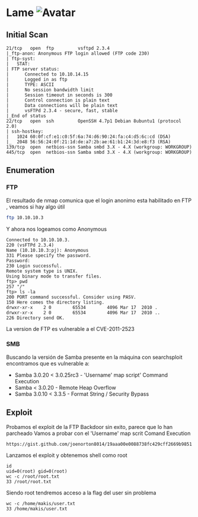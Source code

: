 # Lame ![Avatar](https://www.hackthebox.eu/storage/avatars/fb2d9f98400e3c802a0d7145e125c4ff_thumb.png)     

## Initial Scan

```nmap
21/tcp   open  ftp         vsftpd 2.3.4
|_ftp-anon: Anonymous FTP login allowed (FTP code 230)
| ftp-syst: 
|   STAT: 
| FTP server status:
|      Connected to 10.10.14.15
|      Logged in as ftp
|      TYPE: ASCII
|      No session bandwidth limit
|      Session timeout in seconds is 300
|      Control connection is plain text
|      Data connections will be plain text
|      vsFTPd 2.3.4 - secure, fast, stable
|_End of status
22/tcp   open  ssh         OpenSSH 4.7p1 Debian 8ubuntu1 (protocol 2.0)
| ssh-hostkey: 
|   1024 60:0f:cf:e1:c0:5f:6a:74:d6:90:24:fa:c4:d5:6c:cd (DSA)
|_  2048 56:56:24:0f:21:1d:de:a7:2b:ae:61:b1:24:3d:e8:f3 (RSA)
139/tcp  open  netbios-ssn Samba smbd 3.X - 4.X (workgroup: WORKGROUP)
445/tcp  open  netbios-ssn Samba smbd 3.X - 4.X (workgroup: WORKGROUP)
```
## Enumeration
### FTP
El resultado de nmap comunica que el login anonimo esta habilitado en FTP , veamos si hay algo útil
```bash
ftp 10.10.10.3
```
Y ahora nos logeamos como Anonymous
```ftp
Connected to 10.10.10.3.
220 (vsFTPd 2.3.4)
Name (10.10.10.3:pj): Anonymous
331 Please specify the password.
Password:
230 Login successful.
Remote system type is UNIX.
Using binary mode to transfer files.
ftp> pwd
257 "/"
ftp> ls -la
200 PORT command successful. Consider using PASV.
150 Here comes the directory listing.
drwxr-xr-x    2 0        65534        4096 Mar 17  2010 .
drwxr-xr-x    2 0        65534        4096 Mar 17  2010 ..
226 Directory send OK.
```
La version de FTP es vulnerable a el CVE-2011-2523

### SMB 
Buscando la versión de Samba presente en la máquina con searchsploit encontramos que es vulnerable a:
* Samba 3.0.20 < 3.0.25rc3 - 'Username' map script' Command Execution
* Samba < 3.0.20 - Remote Heap Overflow
* Samba 3.0.10 < 3.3.5 - Format String / Security Bypass 

## Exploit

Probamos el exploit de la FTP Backdoor sin exito, parece que lo han parcheado
Vamos a probar con el 'Username' map scrit Comand Execution
```URL
https://gist.github.com/joenorton8014/19aaa00e0088738fc429cff2669b9851
```
Lanzamos el exploit y obtenemos shell como root
```shell
id
uid=0(root) gid=0(root)
wc -c /root/root.txt
33 /root/root.txt
```
Siendo root tendremos acceso a la flag del user sin problema
```
wc -c /home/makis/user.txt
33 /home/makis/user.txt
```
